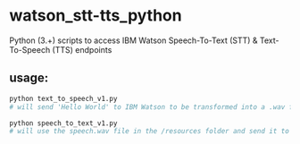 # watson_stt-tts_python
Python (3.+) scripts to access IBM Watson Speech-To-Text (STT) & Text-To-Speech (TTS) endpoints

## usage:
```python
python text_to_speech_v1.py 
# will send 'Hello World' to IBM Watson to be transformed into a .wav file.
```
```python
python speech_to_text_v1.py 
# will use the speech.wav file in the /resources folder and send it to watson & save transcript in transcript.txt
```
